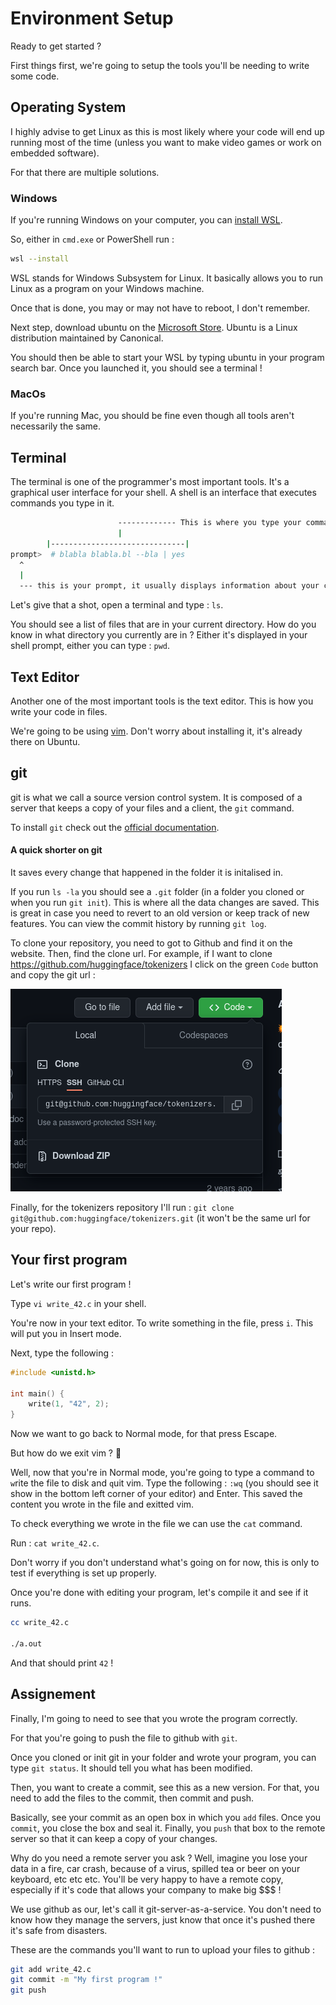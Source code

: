 # Environment Setup

Ready to get started ?

First things first, we're going to setup the tools you'll be needing to write some code.

## Operating System

I highly advise to get Linux as this is most likely where your code will end up running most of the time (unless you want to make video games or work on embedded software).

For that there are multiple solutions.

### Windows

If you're running Windows on your computer, you can [install WSL](https://docs.microsoft.com/en-us/windows/wsl/install).

So, either in `cmd.exe` or PowerShell run :

```sh
wsl --install
```

WSL stands for Windows Subsystem for Linux. It basically allows you to run Linux as a program on your Windows machine.

Once that is done, you may or may not have to reboot, I don't remember.

Next step, download ubuntu on the [Microsoft Store](https://www.microsoft.com/en-us/p/ubuntu/9nblggh4msv6#activetab=pivot:overviewtab). Ubuntu is a Linux distribution maintained by Canonical.

You should then be able to start your WSL by typing ubuntu in your program search bar. Once you launched it, you should see a terminal !

### MacOs

If you're running Mac, you should be fine even though all tools aren't necessarily the same.

## Terminal

The terminal is one of the programmer's most important tools. It's a graphical user interface for your shell.
A shell is an interface that executes commands you type in it.

```sh
                        ------------- This is where you type your commands
                        |
        |------------------------------|
prompt>  # blabla blabla.bl --bla | yes
  ^
  |
  --- this is your prompt, it usually displays information about your current path, time, etc
```

Let's give that a shot, open a terminal and type : `ls`.

You should see a list of files that are in your current directory. How do you know in what directory you currently are in ? Either it's displayed in your shell prompt, either you can type : `pwd`.

## Text Editor

Another one  of the most important tools is the text editor. This is how you write your code in files.

We're going to be using [vim](https://www.vim.org/). Don't worry about installing it, it's already there on Ubuntu.

## git

git is what we call a source version control system. It is composed of a server that keeps a copy of your files and a client, the `git` command.

To install `git` check out the [official documentation](https://git-scm.com/book/en/v2/Getting-Started-Installing-Git).

#### A quick shorter on git

It saves every change that happened in the folder it is initalised in.

If you run `ls -la` you should see a `.git` folder (in a folder you cloned or when you run `git init`). This is where all the data changes are saved. This is great in case you need to revert to an old version or keep track of new features.
You can view the commit history by running `git log`.

To clone your repository, you need to got to Github and find it on the website. Then, find the clone url. For example, if I want to clone https://github.com/huggingface/tokenizers I click on the green `Code` button and copy the git url :

![tokenizers repo home page with Code button clicked and mouse hovering copy button next to git url](get_clone_url.png)

Finally, for the tokenizers repository I'll run : `git clone git@github.com:huggingface/tokenizers.git` (it won't be the same url for your repo).

## Your first program

Let's write our first program !

Type `vi write_42.c` in your shell.

You're now in your text editor. To write something in the file, press `i`. This will put you in Insert mode.

Next, type the following :

```c
#include <unistd.h>

int main() {
    write(1, "42", 2);
}
```

Now we want to go back to Normal mode, for that press Escape.

But how do we exit vim ? :thinking:

Well, now that you're in Normal mode, you're going to type a command to `w`rite the file to disk and `q`uit vim. Type the following : `:wq` (you should see it show in the bottom left corner of your editor) and Enter. This saved the content you wrote in the file and exitted vim.

To check everything we wrote in the file we can use the `cat` command.

Run : `cat write_42.c`.

Don't worry if you don't understand what's going on for now, this is only to test if everything is set up properly.

Once you're done with editing your program, let's compile it and see if it runs.

```sh
cc write_42.c

./a.out
```

And that should print `42` !

## Assignement

Finally, I'm going to need to see that you wrote the program correctly.

For that you're going to push the file to github with `git`.

Once you cloned or init git in your folder and wrote your program, you can type `git status`. It should tell you what has been modified.

Then, you want to create a commit, see this as a new version. For that, you need to add the files to the commit, then commit and push.

Basically, see your commit as an open box in which you `add` files. Once you `commit`, you close the box and seal it. Finally, you `push` that box to the remote server so that it can keep a copy of your changes.

Why do you need a remote server you ask ? Well, imagine you lose your data in a fire, car crash, because of a virus, spilled tea or beer on your keyboard, etc etc etc. You'll be very happy to have a remote copy, especially if it's code that allows your company to make big $$$ !

We use github as our, let's call it git-server-as-a-service. You don't need to know how they manage the servers, just know that once it's pushed there it's safe from disasters.

These are the commands you'll want to run to upload your files to github :

```sh
git add write_42.c
git commit -m "My first program !"
git push
```

